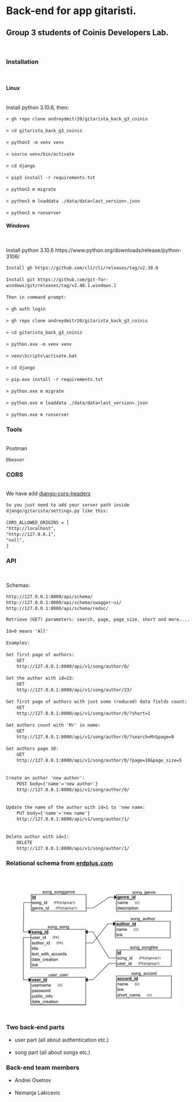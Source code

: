 <h1> Back-end for app gitaristi. </h1>
<h2> Group 3 students of Coinis Developers Lab. </h2>
<br>

<h3> Installation </h3>
<br>
<h4> Linux </h4>
<br>
    Install python 3.10.6, then:

    > gh repo clone andreydmitr20/gitarista_back_g3_coinis

    > cd gitarista_back_g3_coinis

    > python3 -m venv venv

    > source venv/bin/activate

    > cd django

    > pip3 install -r requirements.txt

    > python3 m migrate

    > python3 m loaddata ./data/data<last_version>.json

    > python3 m runserver

<h4> Windows </h4>
<br>
<p>
    Install python 3.10.6 https://www.python.org/downloads/release/python-3106/

    Install gh https://github.com/cli/cli/releases/tag/v2.30.0

    Install git https://github.com/git-for-windows/git/releases/tag/v2.40.1.windows.1

    Then in command prompt:

    > gh auth login

    > gh repo clone andreydmitr20/gitarista_back_g3_coinis

    > cd gitarista_back_g3_coinis

    > python.exe -m venv venv

    > venv\Scripts\activate.bat

    > cd django

    > pip.exe install -r requirements.txt

    > python.exe m migrate

    > python.exe m loaddata ./data/data<last_version>.json

    > python.exe m runserver

</p>
<h3> Tools </h3>
<br>
    Postman

    Dbeaver

<h3> CORS </h3>
<br>
    We have add <a href="https://github.com/adamchainz/django-cors-headers">django-cors-headers</a>

    So you just need to add your server path inside
    django/gitarista/settings.py like this:

    CORS_ALLOWED_ORIGINS = [
    "http://localhost",
    "http://127.0.0.1",
    "null",
    ]

<h3> API </h3>
<br>

<p>
    Schemas:

    http://127.0.0.1:8000/api/schema/
    http://127.0.0.1:8000/api/schema/swagger-ui/
    http://127.0.0.1:8000/api/schema/redoc/

</p>

    Retrieve (GET) parameters: search, page, page_size, short and more....

    Id=0 means 'All'

    Examples:

    Get first page of authors:
        GET
        http://127.0.0.1:8000/api/v1/song/author/0/

    Get the author with id=23:
        GET
        http://127.0.0.1:8000/api/v1/song/author/23/

    Get first page of authors with just some (reduced) data fields count:
        GET
        http://127.0.0.1:8000/api/v1/song/author/0/?short=1

    Get authors count with 'Mr' in name:
        GET
        http://127.0.0.1:8000/api/v1/song/author/0/?search=Mr&page=0

    Get authors page 10:
        GET
        http://127.0.0.1:8000/api/v1/song/author/0/?page=10&page_size=5


    Create an author 'new author':
        POST body={'name'='new author'}
        http://127.0.0.1:8000/api/v1/song/author/0/


    Update the name of the author with id=1 to 'new name:
        PUT body={'name'='new name'}
        http://127.0.0.1:8000/api/v1/song/author/1/


    Delete author with id=1:
        DELETE
        http://127.0.0.1:8000/api/v1/song/author/1/

<h3> Relational schema from <a href="erdplus.com">erdplus.com</a> </h3>
<br>
<a href="./docs/gitaristi.erdplus">
    <img src="./docs/relational_schema.png" alt="relational schema">
</a>

<h3> Two back-end parts </h3>
    <ul>
        <li> user part (all about authentication etc.)</li>
        <br>
        <li> song part (all about songs etc.)</li>
    </ul>

<h3> Back-end team members </h3>
    <ul>
        <li> Andrei Osetrov </li>
        <br>
        <li> Nemanja Lakicevic </li>
    </ul>
